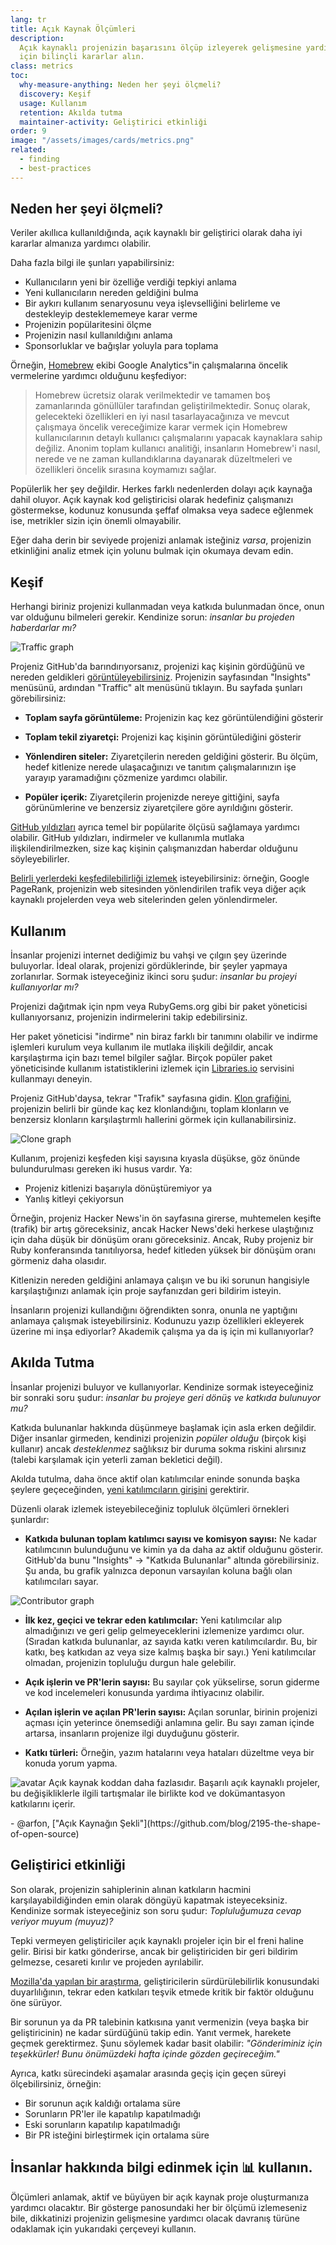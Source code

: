 ```yaml
---
lang: tr
title: Açık Kaynak Ölçümleri
description:
  Açık kaynaklı projenizin başarısını ölçüp izleyerek gelişmesine yardımcı olmak
  için bilinçli kararlar alın.
class: metrics
toc:
  why-measure-anything: Neden her şeyi ölçmeli?
  discovery: Keşif
  usage: Kullanım
  retention: Akılda tutma
  maintainer-activity: Geliştirici etkinliği
order: 9
image: "/assets/images/cards/metrics.png"
related:
  - finding
  - best-practices
---
```


## Neden her şeyi ölçmeli?

Veriler akıllıca kullanıldığında, açık kaynaklı bir geliştirici olarak daha iyi
kararlar almanıza yardımcı olabilir.

Daha fazla bilgi ile şunları yapabilirsiniz:

- Kullanıcıların yeni bir özelliğe verdiği tepkiyi anlama
- Yeni kullanıcıların nereden geldiğini bulma
- Bir aykırı kullanım senaryosunu veya işlevselliğini belirleme ve destekleyip
  desteklememeye karar verme
- Projenizin popülaritesini ölçme
- Projenizin nasıl kullanıldığını anlama
- Sponsorluklar ve bağışlar yoluyla para toplama

Örneğin,
[Homebrew](https://github.com/Homebrew/brew/blob/bbed7246bc5c5b7acb8c1d427d10b43e090dfd39/docs/Analytics.md)
ekibi Google Analytics"in çalışmalarına öncelik vermelerine yardımcı olduğunu
keşfediyor:

> Homebrew ücretsiz olarak verilmektedir ve tamamen boş zamanlarında gönüllüler
> tarafından geliştirilmektedir. Sonuç olarak, gelecekteki özellikleri en iyi
> nasıl tasarlayacağınıza ve mevcut çalışmaya öncelik vereceğimize karar vermek
> için Homebrew kullanıcılarının detaylı kullanıcı çalışmalarını yapacak
> kaynaklara sahip değiliz. Anonim toplam kullanıcı analitiği, insanların
> Homebrew'i nasıl, nerede ve ne zaman kullandıklarına dayanarak düzeltmeleri ve
> özellikleri öncelik sırasına koymamızı sağlar.

Popülerlik her şey değildir. Herkes farklı nedenlerden dolayı açık kaynağa dahil
oluyor. Açık kaynak kod geliştiricisi olarak hedefiniz çalışmanızı göstermekse,
kodunuz konusunda şeffaf olmaksa veya sadece eğlenmek ise, metrikler sizin için
önemli olmayabilir.

Eğer daha derin bir seviyede projenizi anlamak isteğiniz _varsa_, projenizin
etkinliğini analiz etmek için yolunu bulmak için okumaya devam edin.

## Keşif

Herhangi biriniz projenizi kullanmadan veya katkıda bulunmadan önce, onun var
olduğunu bilmeleri gerekir. Kendinize sorun: _insanlar bu projeden haberdarlar
mı?_

![Traffic graph](/assets/images/metrics/repo_traffic_graphs_tooltip.png)

Projeniz GitHub'da barındırıyorsanız, projenizi kaç kişinin gördüğünü ve nereden
geldikleri
[görüntüleyebilirsiniz](https://help.github.com/articles/about-repository-graphs/#traffic).
Projenizin sayfasından "Insights" menüsünü, ardından "Traffic" alt menüsünü
tıklayın. Bu sayfada şunları görebilirsiniz:

- **Toplam sayfa görüntüleme:** Projenizin kaç kez görüntülendiğini gösterir

- **Toplam tekil ziyaretçi:** Projenizi kaç kişinin görüntülediğini gösterir

- **Yönlendiren siteler:** Ziyaretçilerin nereden geldiğini gösterir. Bu ölçüm,
  hedef kitlenize nerede ulaşacağınızı ve tanıtım çalışmalarınızın işe yarayıp
  yaramadığını çözmenize yardımcı olabilir.

- **Popüler içerik:** Ziyaretçilerin projenizde nereye gittiğini, sayfa
  görünümlerine ve benzersiz ziyaretçilere göre ayrıldığını gösterir.

[GitHub yıldızları](https://help.github.com/articles/about-stars/) ayrıca temel
bir popülarite ölçüsü sağlamaya yardımcı olabilir. GitHub yıldızları, indirmeler
ve kullanımla mutlaka ilişkilendirilmezken, size kaç kişinin çalışmanızdan
haberdar olduğunu söyleyebilirler.

[Belirli yerlerdeki keşfedilebilirliği izlemek](https://opensource.com/business/16/6/pirate-metrics)
isteyebilirsiniz: örneğin, Google PageRank, projenizin web sitesinden
yönlendirilen trafik veya diğer açık kaynaklı projelerden veya web sitelerinden
gelen yönlendirmeler.

## Kullanım

İnsanlar projenizi internet dediğimiz bu vahşi ve çılgın şey üzerinde
buluyorlar. İdeal olarak, projenizi gördüklerinde, bir şeyler yapmaya
zorlanırlar. Sormak isteyeceğiniz ikinci soru şudur: _insanlar bu projeyi
kullanıyorlar mı?_

Projenizi dağıtmak için npm veya RubyGems.org gibi bir paket yöneticisi
kullanıyorsanız, projenizin indirmelerini takip edebilirsiniz.

Her paket yöneticisi "indirme" nin biraz farklı bir tanımını olabilir ve indirme
işlemleri kurulum veya kullanım ile mutlaka ilişkili değildir, ancak
karşılaştırma için bazı temel bilgiler sağlar. Birçok popüler paket
yöneticisinde kullanım istatistiklerini izlemek için
[Libraries.io](https://libraries.io/) servisini kullanmayı deneyin.

Projeniz GitHub'daysa, tekrar "Trafik" sayfasına gidin.
[Klon grafiğini](https://github.com/blog/1873-clone-graphs), projenizin belirli
bir günde kaç kez klonlandığını, toplam klonların ve benzersiz klonların
karşılaştırmlı hallerini görmek için kullanabilirsiniz.

![Clone graph](/assets/images/metrics/clone_graph.png)

Kullanım, projenizi keşfeden kişi sayısına kıyasla düşükse, göz önünde
bulundurulması gereken iki husus vardır. Ya:

- Projeniz kitlenizi başarıyla dönüştüremiyor ya
- Yanlış kitleyi çekiyorsun

Örneğin, projeniz Hacker News'in ön sayfasına girerse, muhtemelen keşifte
(trafik) bir artış göreceksiniz, ancak Hacker News'deki herkese ulaştığınız için
daha düşük bir dönüşüm oranı göreceksiniz. Ancak, Ruby projeniz bir Ruby
konferansında tanıtılıyorsa, hedef kitleden yüksek bir dönüşüm oranı görmeniz
daha olasıdır.

Kitlenizin nereden geldiğini anlamaya çalışın ve bu iki sorunun hangisiyle
karşılaştığınızı anlamak için proje sayfanızdan geri bildirim isteyin.

İnsanların projenizi kullandığını öğrendikten sonra, onunla ne yaptığını
anlamaya çalışmak isteyebilirsiniz. Kodunuzu yazıp özellikleri ekleyerek üzerine
mi inşa ediyorlar? Akademik çalışma ya da iş için mi kullanıyorlar?

## Akılda Tutma

İnsanlar projenizi buluyor ve kullanıyorlar. Kendinize sormak isteyeceğiniz bir
sonraki soru şudur: _insanlar bu projeye geri dönüş ve katkıda bulunuyor mu?_

Katkıda bulunanlar hakkında düşünmeye başlamak için asla erken değildir. Diğer
insanlar girmeden, kendinizi projenizin _popüler olduğu_ (birçok kişi kullanır)
ancak _desteklenmez_ sağlıksız bir duruma sokma riskini alırsınız (talebi
karşılamak için yeterli zaman bekletici değil).

Akılda tutulma, daha önce aktif olan katılımcılar eninde sonunda başka şeylere
geçeceğinden,
[yeni katılımcıların girişini](http://blog.abigailcabunoc.com/increasing-developer-engagement-at-mozilla-science-learning-advocacy#contributor-pathways_2)
gerektirir.

Düzenli olarak izlemek isteyebileceğiniz topluluk ölçümleri örnekleri şunlardır:

- **Katkıda bulunan toplam katılımcı sayısı ve komisyon sayısı:** Ne kadar
  katılımcının bulunduğunu ve kimin ya da daha az aktif olduğunu gösterir.
  GitHub'da bunu "Insights" -> "Katkıda Bulunanlar" altında görebilirsiniz. Şu
  anda, bu grafik yalnızca deponun varsayılan koluna bağlı olan katılımcıları
  sayar.

![Contributor graph](/assets/images/metrics/repo_contributors_specific_graph.png)

- **İlk kez, geçici ve tekrar eden katılımcılar:** Yeni katılımcılar alıp
  almadığınızı ve geri gelip gelmeyeceklerini izlemenize yardımcı olur. (Sıradan
  katkıda bulunanlar, az sayıda katkı veren katılımcılardır. Bu, bir katkı, beş
  katkıdan az veya size kalmış başka bir sayı.) Yeni katılımcılar olmadan,
  projenizin topluluğu durgun hale gelebilir.

- **Açık işlerin ve PR'lerin sayısı:** Bu sayılar çok yükselirse, sorun giderme
  ve kod incelemeleri konusunda yardıma ihtiyacınız olabilir.

- **Açılan işlerin ve açılan PR'lerin sayısı:** Açılan sorunlar, birinin
  projenizi açması için yeterince önemsediği anlamına gelir. Bu sayı zaman
  içinde artarsa, insanların projenize ilgi duyduğunu gösterir.

- **Katkı türleri:** Örneğin, yazım hatalarını veya hataları düzeltme veya bir
  konuda yorum yapma.

<aside markdown="1" class="pquote">
  <img src="https://avatars.githubusercontent.com/arfon?s=180" class="pquote-avatar" alt="avatar">
  Açık kaynak koddan daha fazlasıdır. Başarılı açık kaynaklı projeler, bu değişikliklerle ilgili tartışmalar ile birlikte kod ve dokümantasyon katkılarını içerir.
  <p markdown="1" class="pquote-credit">
- @arfon, ["Açık Kaynağın Şekli"](https://github.com/blog/2195-the-shape-of-open-source)
  </p>
</aside>

## Geliştirici etkinliği

Son olarak, projenizin sahiplerinin alınan katkıların hacmini
karşılayabildiğinden emin olarak döngüyü kapatmak isteyeceksiniz. Kendinize
sormak isteyeceğiniz son soru şudur: _Topluluğumuza cevap veriyor muyum
(muyuz)?_

Tepki vermeyen geliştiriciler açık kaynaklı projeler için bir el freni haline
gelir. Birisi bir katkı gönderirse, ancak bir geliştiriciden bir geri bildirim
gelmezse, cesareti kırılır ve projeden ayrılabilir.

[Mozilla'da yapılan bir araştırma](https://docs.google.com/presentation/d/1hsJLv1ieSqtXBzd5YZusY-mB8e1VJzaeOmh8Q4VeMio/edit#slide=id.g43d857af8_0177),
geliştiricilerin sürdürülebilirlik konusundaki duyarlılığının, tekrar eden
katkıları teşvik etmede kritik bir faktör olduğunu öne sürüyor.

Bir sorunun ya da PR talebinin katkısına yanıt vermenizin (veya başka bir
geliştiricinin) ne kadar sürdüğünü takip edin. Yanıt vermek, harekete geçmek
gerektirmez. Şunu söylemek kadar basit olabilir: _"Gönderiminiz için
teşekkürler! Bunu önümüzdeki hafta içinde gözden geçireceğim."_

Ayrıca, katkı sürecindeki aşamalar arasında geçiş için geçen süreyi
ölçebilirsiniz, örneğin:

- Bir sorunun açık kaldığı ortalama süre
- Sorunların PR'ler ile kapatılıp kapatılmadığı
- Eski sorunların kapatılıp kapatılmadığı
- Bir PR isteğini birleştirmek için ortalama süre

## İnsanlar hakkında bilgi edinmek için 📊 kullanın.

Ölçümleri anlamak, aktif ve büyüyen bir açık kaynak proje oluşturmanıza yardımcı
olacaktır. Bir gösterge panosundaki her bir ölçümü izlemeseniz bile, dikkatinizi
projenizin gelişmesine yardımcı olacak davranış türüne odaklamak için yukarıdaki
çerçeveyi kullanın.
